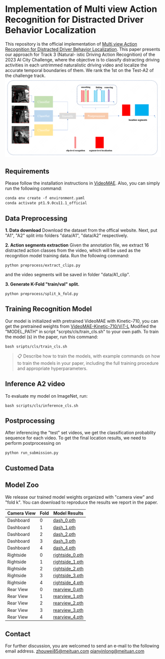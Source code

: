 # Implementation of Multi view Action Recognition for Distracted Driver Behavior Localization

This repository is the official implementation of [Multi view Action Recognition for Distracted Driver Behavior Localization](paper/19.pdf).  This paper presents our approach for Track 3 (Natural- istic Driving Action Recognition) of the 2023 AI City Challenge, where the objective is to classify distracting driving activities in each untrimmed naturalistic driving video and localize the accurate temporal boundaries of them. We  rank the 1st on the Test-A2 of the challenge track.
![pipeline](figs/pipeline.png)
## Requirements
Please follow the installation instructions in [VideoMAE](https://github.com/MCG-NJU/VideoMAE). Also, you can simply run the following command:
```
conda env create -f environment.yaml
conda activate pt1.9.0cu11.1_official
```

##  Data Preprocessing
**1. Data download**
Download the dataset from the offical website. Next, put "A1", "A2" split into folders "data/A1", "data/A2" respectively.   


**2. Action segments extraction**
Given the annotation file, we extract 16 distracted action classes from the video, which will be used as the recognition model training data. Run the following command:

```
python preprocess/extract_clips.py
```
and the video segments will be saved in folder "data/A1_clip".

**3. Generate K-Fold "train/val" split.**

```
python preprocess/split_k_fold.py
```




## Training Recognition Model
Our model is initialized with pretrained VideoMAE with  Kinetic-710, you can get the pretrained weights from [VideoMAE-Kinetic-710/ViT-L](https://drive.google.com/file/d/1jX1CiqxSkCfc94y8FRW1YGHy-GNvHCuD/view?usp=sharing) 
Modified the "MODEL_PATH" in script "scrpts/cls/train_cls.sh" to your own path.
To train the model (s) in the paper, run this command:

```train
bash sripts/cls/train_cls.sh
```

>📋  Describe how to train the models, with example commands on how to train the models in your paper, including the full training procedure and appropriate hyperparameters.

## Inference A2 video

To evaluate my model on ImageNet, run:

```inference 
bash scripts/cls/inference_cls.sh 
```


## Postprocessing 

After inferencing the "test" set videos, we get the classification probablity sequence for each video. To get the final location results, we need to perform postprocessing on  
```
python run_submission.py
```


## Customed Data 
 

## Model Zoo
We release our trained model weights organized with "camera view" and "fold k". You can download to reproduce the results we report in the paper.

| Camera View       | Fold | Model Results |
| ------------------ |---------------- | -------------- |
| Dashboard   |     0         |       [dash_0.pth](https://huggingface.co/idealweiwei/aicity_release/tree/main)    |
| Dashboard   |     1         |       [dash_1.pth](https://huggingface.co/idealweiwei/aicity_release/tree/main)    |
| Dashboard   |     2         |       [dash_2.pth](https://huggingface.co/idealweiwei/aicity_release/tree/main)    |
| Dashboard   |     3         |       [dash_3.pth](https://huggingface.co/idealweiwei/aicity_release/tree/main)    |
| Dashboard   |     4         |       [dash_4.pth](https://huggingface.co/idealweiwei/aicity_release/tree/main)    |
| Rightside   |     0         |       [rightside_0.pth](https://huggingface.co/idealweiwei/aicity_release/tree/main)    |
| Rightside   |     1         |       [rightside_1.pth](https://huggingface.co/idealweiwei/aicity_release/tree/main)    |
| Rightside   |     2         |       [rightside_2.pth](https://huggingface.co/idealweiwei/aicity_release/tree/main)    |
| Rightside   |     3         |       [rightside_3.pth](https://huggingface.co/idealweiwei/aicity_release/tree/main)    |
| Rightside   |     4         |       [rightside_4.pth](https://huggingface.co/idealweiwei/aicity_release/tree/main)    |
| Rear View   |     0         |       [rearview_0.pth](https://huggingface.co/idealweiwei/aicity_release/tree/main)    |
| Rear View   |     1         |       [rearview_1.pth](https://huggingface.co/idealweiwei/aicity_release/tree/main)    |
| Rear View   |     2         |       [rearview_2.pth](https://huggingface.co/idealweiwei/aicity_release/tree/main)    |
| Rear View   |     3         |       [rearview_3.pth](https://huggingface.co/idealweiwei/aicity_release/tree/main)    |
| Rear View   |     4         |       [rearview_4.pth](https://huggingface.co/idealweiwei/aicity_release/tree/main)    |


## Contact
For further discussion, you are welcomed to send an e-mail to the following email address. 
zhouwei85@meituan.com
qianyinlong@meituan.com